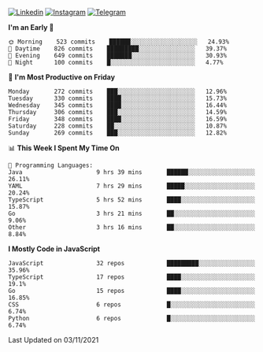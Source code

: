 [![Linkedin](https://img.shields.io/badge/-Archie-blue?style=flat-square&labelColor=gray&logo=Linkedin&logoColor=white&link=https://www.linkedin.com/in/archisdi)](https://www.linkedin.com/in/archisdi)
[![Instagram](https://img.shields.io/badge/-@archisdi-orange?style=flat-square&labelColor=gray&logo=Instagram&logoColor=white&link=https://www.instagram.com/archisdi)](https://www.instagram.com/archisdi)
[![Telegram](https://img.shields.io/badge/-aai-informational?style=flat-square&labelColor=gray&logo=telegram&logoColor=white&link=https://t.me/archisdi)](https://t.me/archisdi)

<!--START_SECTION:waka-->
**I'm an Early 🐤** 

```text
🌞 Morning    523 commits    ██████░░░░░░░░░░░░░░░░░░░   24.93% 
🌆 Daytime    826 commits    █████████░░░░░░░░░░░░░░░░   39.37% 
🌃 Evening    649 commits    ███████░░░░░░░░░░░░░░░░░░   30.93% 
🌙 Night      100 commits    █░░░░░░░░░░░░░░░░░░░░░░░░   4.77%

```
📅 **I'm Most Productive on Friday** 

```text
Monday       272 commits    ███░░░░░░░░░░░░░░░░░░░░░░   12.96% 
Tuesday      330 commits    ████░░░░░░░░░░░░░░░░░░░░░   15.73% 
Wednesday    345 commits    ████░░░░░░░░░░░░░░░░░░░░░   16.44% 
Thursday     306 commits    ███░░░░░░░░░░░░░░░░░░░░░░   14.59% 
Friday       348 commits    ████░░░░░░░░░░░░░░░░░░░░░   16.59% 
Saturday     228 commits    ██░░░░░░░░░░░░░░░░░░░░░░░   10.87% 
Sunday       269 commits    ███░░░░░░░░░░░░░░░░░░░░░░   12.82%

```


📊 **This Week I Spent My Time On** 

```text
💬 Programming Languages: 
Java                     9 hrs 39 mins       ██████░░░░░░░░░░░░░░░░░░░   26.11% 
YAML                     7 hrs 29 mins       █████░░░░░░░░░░░░░░░░░░░░   20.24% 
TypeScript               5 hrs 52 mins       ████░░░░░░░░░░░░░░░░░░░░░   15.87% 
Go                       3 hrs 21 mins       ██░░░░░░░░░░░░░░░░░░░░░░░   9.06% 
Other                    3 hrs 16 mins       ██░░░░░░░░░░░░░░░░░░░░░░░   8.84%

```

**I Mostly Code in JavaScript** 

```text
JavaScript               32 repos            █████████░░░░░░░░░░░░░░░░   35.96% 
TypeScript               17 repos            ████░░░░░░░░░░░░░░░░░░░░░   19.1% 
Go                       15 repos            ████░░░░░░░░░░░░░░░░░░░░░   16.85% 
CSS                      6 repos             █░░░░░░░░░░░░░░░░░░░░░░░░   6.74% 
Python                   6 repos             █░░░░░░░░░░░░░░░░░░░░░░░░   6.74%

```



 Last Updated on 03/11/2021
<!--END_SECTION:waka-->